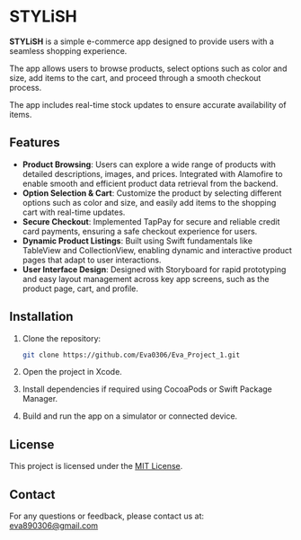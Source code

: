 # STYLiSH

**STYLiSH** is a simple e-commerce app designed to provide users with a seamless shopping experience. 

The app allows users to browse products, select options such as color and size, add items to the cart, and proceed through a smooth checkout process. 

The app includes real-time stock updates to ensure accurate availability of items.

## Features

- **Product Browsing**: Users can explore a wide range of products with detailed descriptions, images, and prices. Integrated with Alamofire to enable smooth and efficient product data retrieval from the backend.
- **Option Selection & Cart**: Customize the product by selecting different options such as color and size, and easily add items to the shopping cart with real-time updates.
- **Secure Checkout**: Implemented TapPay for secure and reliable credit card payments, ensuring a safe checkout experience for users.
- **Dynamic Product Listings**: Built using Swift fundamentals like TableView and CollectionView, enabling dynamic and interactive product pages that adapt to user interactions.
- **User Interface Design**: Designed with Storyboard for rapid prototyping and easy layout management across key app screens, such as the product page, cart, and profile.

## Installation

1. Clone the repository:
   ```bash
   git clone https://github.com/Eva0306/Eva_Project_1.git
2. Open the project in Xcode.

3. Install dependencies if required using CocoaPods or Swift Package Manager.

4. Build and run the app on a simulator or connected device.

## License
This project is licensed under the [MIT License](https://raw.githubusercontent.com/Eva0306/Eva_Project_1/refs/heads/master/LICENSE).

## Contact
For any questions or feedback, please contact us at: [eva890306@gmail.com](mailto:eva890306@gmail.com)
